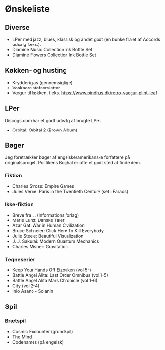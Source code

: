 Ønskeliste
==========

Diverse
-------

- LPer med jazz, blues, klassisk og andet godt (en bunke fra et af Accords udsalg f.eks.).
- Diamine Music Collection Ink Bottle Set
- Diamine Flowers Collection Ink Bottle Set

Køkken- og husting
-----------

- Krydderiglas (gennemsigtige)
- Vaskbare stofservietter
- Vægur til køkken, f.eks. https://www.pindhus.dk/retro-vaegur-plint-leaf

LPer
----

Discogs.com har et godt udvalg af brugte LPer.

 - Orbital: Orbital 2 (Brown Album)

Bøger
-----

Jeg foretrækker bøger af engelske/amerikanske forfattere på originalsproget.
Politikens Boghal er ofte et godt sted at finde dem.

### Fiktion
- Charles Stross: Empire Games
- Jules Verne: Paris in the Twentieth Century (set i Faraos)

### Ikke-fiktion
- Breve fra ... (Informations forlag)
- Marie Lund: Danske Taler
- Azar Gat: War in Human Civilization
- Bruce Schneier: Click Here To Kill Everybody
- Julie Steele: Beautiful Visualization
- J. J. Sakurai: Modern Quantum Mechanics
- Charles Misner: Gravitation

### Tegneserier
- Keep Your Hands Off Eizouken (vol 5-)
- Battle Angel Alita: Last Order Omnibus (vol 1-5)
- Battle Angel Alita Mars Chronicle (vol 1-6)
- City (vol 2-4)
- Inio Asano - Solanin

Spil
----

### Brætspil
- Cosmic Encounter (grundspil)
- The Mind
- Codenames (på engelsk)


[amazonuk]: http://www.amazon.co.uk/wishlist/2RDW59726073E
[amzn]: http://amzn.com/w/1XNIF0OD5M6GY
